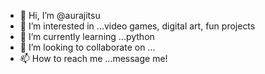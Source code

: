 - 👋 Hi, I’m @aurajitsu
- 👀 I’m interested in ...video games, digital art, fun projects
- 🌱 I’m currently learning ...python
- 💞️ I’m looking to collaborate on ...
- 📫 How to reach me ...message me!

<!---
aurajitsu/aurajitsu is a ✨ special ✨ repository because its `README.md` (this file) appears on your GitHub profile.
You can click the Preview link to take a look at your changes.
--->
